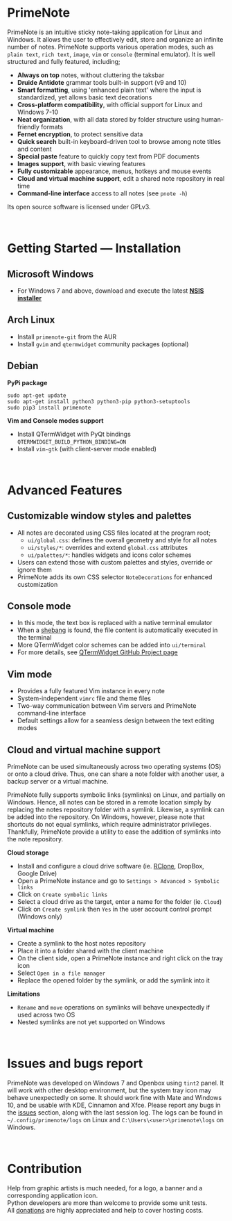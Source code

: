 <!--LOGO BANNER-->

# PrimeNote
PrimeNote is an intuitive sticky note-taking application for Linux and Windows. It allows the user to effectively edit, store and organize an infinite number of notes. PrimeNote supports various operation modes, such as `plain text`, `rich text`, `image`, `vim` or `console` (terminal emulator). It is well structured and fully featured, including;

- **Always on top** notes, without cluttering the taksbar
- **Druide Antidote** grammar tools built-in support (v9 and 10)
- **Smart formatting**, using 'enhanced plain text' where the input is standardized, yet allows basic text decorations
- **Cross-platform compatibility**, with official support for Linux and Windows 7-10
- **Neat organization**, with all data stored by folder structure using human-friendly formats
- **Fernet encryption**, to protect sensitive data
- **Quick search** built-in keyboard-driven tool to browse among note titles and content
- **Special paste** feature to quickly copy text from PDF documents
- **Images support**, with basic viewing features
- **Fully customizable** appearance, menus, hotkeys and mouse events
- **Cloud and virtual machine support**, edit a shared note repository in real time
- **Command-line interface** access to all notes (see `pnote -h`)

Its open source software is licensed under GPLv3.

<br/>

# Getting Started — Installation
## Microsoft Windows
- For Windows 7 and above, download and execute the latest **[NSIS installer](https://gitlab.com/william.belanger/storage/-/raw/primenote/primenote-1.4.exe?inline=false)**

## Arch Linux
- Install `primenote-git` from the AUR
- Install `gvim` and `qtermwidget` community packages (optional)

## Debian
**PyPi package**
```
sudo apt-get update
sudo apt-get install python3 python3-pip python3-setuptools
sudo pip3 install primenote
```

**Vim and Console modes support**
- Install QTermWidget with PyQt bindings `QTERMWIDGET_BUILD_PYTHON_BINDING=ON`
- Install `vim-gtk` (with client-server mode enabled)

<br/>

# Advanced Features
## Customizable window styles and palettes
- All notes are decorated using CSS files located at the program root;
  - `ui/global.css`: defines the overall geometry and style for all notes
  - `ui/styles/*`: overrides and extend `global.css` attributes
  - `ui/palettes/*`: handles widgets and icons color schemes
- Users can extend those with custom palettes and styles, override or ignore them
- PrimeNote adds its own CSS selector `NoteDecorations` for enhanced customization

## Console mode
- In this mode, the text box is replaced with a native terminal emulator
- When a [shebang](https://en.wikipedia.org/wiki/Shebang_(Unix)) is found, the file content is automatically executed in the terminal
- More QTermWidget color schemes can be added into `ui/terminal`
- For more details, see [QTermWidget GitHub Project page](https://github.com/lxqt/qtermwidget)

## Vim mode
- Provides a fully featured Vim instance in every note
- System-independent `vimrc` file and theme files
- Two-way communication between Vim servers and PrimeNote command-line interface
- Default settings allow for a seamless design between the text editing modes

## Cloud and virtual machine support
PrimeNote can be used simultaneously across two operating systems (OS) or onto a cloud drive. Thus, one can share a note folder with another user, a backup server or a virtual machine.<br/>

PrimeNote fully supports symbolic links (symlinks) on Linux, and partially on Windows. Hence, all notes can be stored in a remote location simply by replacing the notes repository folder with a symlink. Likewise, a symlink can be added into the repository. On Windows, however, please note that shortcuts do not equal symlinks, which require administrator privileges. Thankfully, PrimeNote provide a utility to ease the addition of symlinks into the note repository.

**Cloud storage**
- Install and configure a cloud drive software (ie. [RClone](https://rclone.org/), DropBox, Google Drive)
- Open a PrimeNote instance and go to `Settings > Advanced > Symbolic links`
- Click on `Create symbolic links`
- Select a cloud drive as the target, enter a name for the folder (ie. `Cloud`)
- Click on `Create symlink` then `Yes` in the user account control prompt (Windows only)

**Virtual machine**
- Create a symlink to the host notes repository
- Place it into a folder shared with the client machine
- On the client side, open a PrimeNote instance and right click on the tray icon
- Select `Open in a file manager`
- Replace the opened folder by the symlink, or add the symlink into it

**Limitations**
- `Rename` and `move` operations on symlinks will behave unexpectedly if used across two OS
- Nested symlinks are not yet supported on Windows

<br/>

# Issues and bugs report
PrimeNote was developed on Windows 7 and Openbox using `tint2` panel. It will work with other desktop environment, but the system tray icon may behave unexpectedly on some. It should work fine with Mate and Windows 10, and be usable with KDE, Cinnamon and Xfce. Please report any bugs in the [issues](https://gitlab.com/william.belanger/primenote/-/issues) section, along with the last session log. The logs can be found in `~/.config/primenote/logs` on Linux and `C:\Users\<user>\primenote\logs` on Windows.

<br/>

# Contribution
Help from graphic artists is much needed, for a logo, a banner and a corresponding application icon.
<br/>Python developers are more than welcome to provide some unit tests.
<br/>All [donations](https://www.paypal.com/donate?hosted_button_id=7UTK3HPH6Q5DG) are highly appreciated and help to cover hosting costs.
